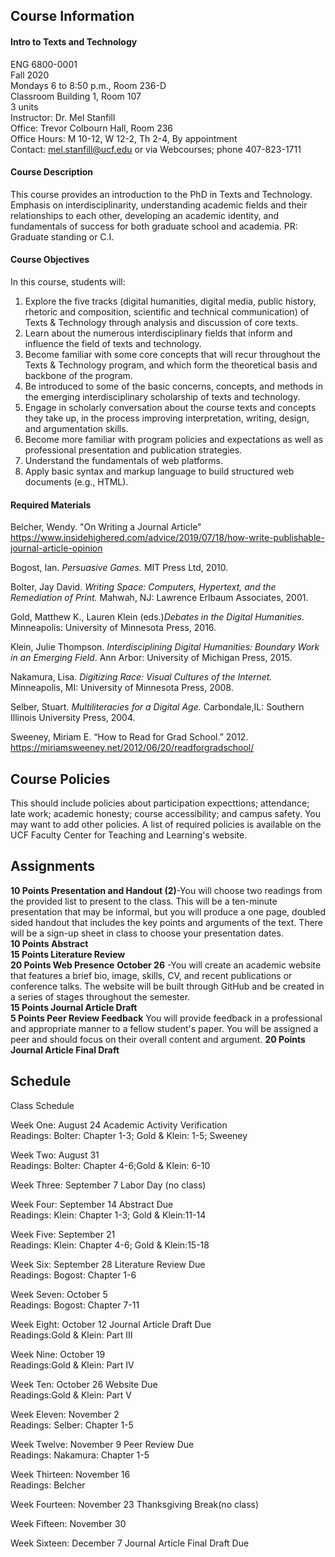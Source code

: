 ## Course Information
#### Intro to Texts and Technology
ENG 6800-0001      
Fall 2020   
Mondays 6 to 8:50 p.m., Room 236-D   
Classroom Building 1, Room 107   
3 units   
Instructor: Dr. Mel Stanfill   
Office: Trevor Colbourn Hall, Room 236   
Office Hours: M 10-12, W 12-2, Th 2-4, By appointment   
Contact: mel.stanfill@ucf.edu or via Webcourses; phone 407-823-1711   
#### Course Description
This course provides an introduction to the PhD in Texts and Technology. Emphasis on interdisciplinarity, understanding academic fields and their relationships to each other, developing an academic identity, and fundamentals of success for both graduate school and academia. PR: Graduate standing or C.I.
#### Course Objectives
In this course, students will:
1) Explore the five tracks (digital humanities, digital media, public history, rhetoric and composition, scientific and technical communication) of Texts & Technology through analysis and discussion of core texts.
2) Learn about the numerous interdisciplinary fields that inform and influence the field of texts and technology.
3) Become familiar with some core concepts that will recur throughout the Texts & Technology program, and which form the theoretical basis and backbone of the program.
4) Be introduced to some of the basic concerns, concepts, and methods in the emerging interdisciplinary scholarship of texts and technology.
5) Engage in scholarly conversation about the course texts and concepts they take up, in the process improving interpretation, writing, design, and argumentation skills.
6) Become more familiar with program policies and expectations as well as professional presentation and publication strategies.
7) Understand the fundamentals of web platforms.
8) Apply basic syntax and markup language to build structured web documents (e.g., HTML).
#### Required Materials


Belcher, Wendy. "On Writing a Journal Article" https://www.insidehighered.com/advice/2019/07/18/how-write-publishable-journal-article-opinion

Bogost, Ian. _Persuasive Games._ MIT Press Ltd, 2010.

Bolter, Jay David. _Writing Space: Computers, Hypertext, and the Remediation of Print._ Mahwah, NJ: Lawrence Erlbaum Associates, 2001.

Gold, Matthew K., Lauren Klein (eds.)_Debates in the Digital Humanities_. Minneapolis: University of Minnesota Press, 2016.

Klein, Julie Thompson. _Interdisciplining Digital Humanities: Boundary Work in an Emerging Field_. Ann Arbor: University of Michigan Press, 2015.

Nakamura, Lisa. _Digitizing Race: Visual Cultures of the Internet._ Minneapolis, MI: University of Minnesota Press, 2008.

Selber, Stuart. _Multiliteracies for a Digital Age._ Carbondale,IL: Southern Illinois University Press, 2004.

Sweeney, Miriam E. “How to Read for Grad School.” 2012. https://miriamsweeney.net/2012/06/20/readforgradschool/


## Course Policies
This should include policies about participation expecttions; attendance; late work; academic honesty; course accessibility; and campus safety. You may want to add other policies. A list of required policies is available on the UCF Faculty Center for Teaching and Learning's website.
## Assignments

**10 Points   Presentation and Handout (2)**-You will choose two readings from the provided list to present to the class. This will be a ten-minute presentation that may be informal, but you will produce a one page, doubled sided handout that includes the key points and arguments of the text. There will be a sign-up sheet in class to choose your presentation dates.   
**10 Points   Abstract**   
**15 Points   Literature Review**   
**20 Points   Web Presence** **October 26** -You will create an academic website that features a brief bio, image, skills, CV, and recent publications or conference talks. The website will be built through GitHub and be created in a series of stages throughout the semester.   
**15 Points   Journal Article Draft**   
**5 Points   Peer Review Feedback** You will provide feedback in a professional and appropriate manner to a fellow student's paper. You will be assigned a peer and should focus on their overall content and argument. 
**20 Points   Journal Article Final Draft**

## Schedule
Class Schedule 

Week One: August 24	Academic Activity Verification
<br/>Readings: Bolter: Chapter 1-3; Gold & Klein: 1-5; Sweeney

Week Two: August 31
<br/>Readings: Bolter: Chapter 4-6;Gold & Klein: 6-10

Week Three: September 7 Labor Day (no class)

Week Four: September 14 Abstract Due
<br/>Readings: Klein: Chapter 1-3; Gold & Klein:11-14 

Week Five: September 21 
<br/>Readings: Klein: Chapter 4-6; Gold & Klein:15-18

Week Six: September 28 Literature Review Due
<br/>Readings: Bogost: Chapter 1-6

Week Seven: October 5
<br/>Readings: Bogost: Chapter 7-11

Week Eight: October 12	Journal Article Draft Due
<br/>Readings:Gold & Klein: Part III

Week Nine: October 19
<br/>Readings:Gold & Klein: Part IV

Week Ten: October 26 Website Due
<br/>Readings:Gold & Klein: Part V

Week Eleven: November 2
<br/>Readings: Selber: Chapter 1-5

Week Twelve: November 9	Peer Review Due
<br/>Readings: Nakamura: Chapter 1-5

Week Thirteen: November 16
<br/>Readings: Belcher

Week Fourteen: November 23 Thanksgiving Break(no class)

Week Fifteen: November 30

Week Sixteen: December 7	Journal Article Final Draft Due

